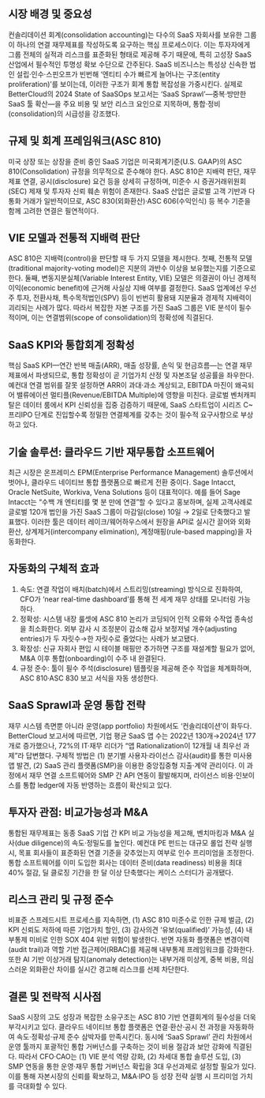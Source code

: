 ## 시장 배경 및 중요성
컨솔리데이션 회계(consolidation accounting)는 다수의 SaaS 자회사를 보유한 그룹이 하나의 연결 재무제표를 작성하도록 요구하는 핵심 프로세스이다. 이는 투자자에게 그룹 전체의 실적과 리스크를 표준화된 형태로 제공해 주기 때문에, 특히 고성장 SaaS 산업에서 필수적인 투명성 확보 수단으로 간주된다. SaaS 비즈니스는 특성상 신속한 법인 설립·인수·스핀오프가 빈번해 ‘엔티티 수가 빠르게 늘어나는 구조(entity proliferation)’를 보이는데, 이러한 구조가 회계 통합 복잡성을 가중시킨다. 실제로 BetterCloud의 2024 State of SaaSOps 보고서는 ‘SaaS Sprawl’—중복·방만한 SaaS 툴 확산—을 주요 비용 및 보안 리스크 요인으로 지목하며, 통합·정비(consolidation)의 시급성을 강조했다.

## 규제 및 회계 프레임워크(ASC 810)
미국 상장 또는 상장을 준비 중인 SaaS 기업은 미국회계기준(U.S. GAAP)의 ASC 810(Consolidation) 규정을 의무적으로 준수해야 한다. ASC 810은 지배력 판단, 재무제표 연결, 공시(disclosure) 요건 등을 상세히 규정하며, 미준수 시 증권거래위원회(SEC) 제재 및 투자자 신뢰 훼손 위험이 존재한다. SaaS 산업은 글로벌 고객 기반과 다통화 거래가 일반적이므로, ASC 830(외화환산)·ASC 606(수익인식) 등 복수 기준을 함께 고려한 연결은 필연적이다. 

## VIE 모델과 전통적 지배력 판단
ASC 810은 지배력(control)을 판단할 때 두 가지 모델을 제시한다. 첫째, 전통적 모델(traditional majority-voting model)은 지분의 과반수 이상을 보유했는지를 기준으로 한다. 둘째, 변동지분실체(Variable Interest Entity, VIE) 모델은 의결권이 아닌 경제적 이익(economic benefit)에 근거해 사실상 지배 여부를 결정한다. SaaS 업계에선 우선주 투자, 전환사채, 특수목적법인(SPV) 등이 빈번히 활용돼 지분율과 경제적 지배력이 괴리되는 사례가 많다. 따라서 복잡한 자본 구조를 가진 SaaS 그룹은 VIE 분석이 필수적이며, 이는 연결범위(scope of consolidation)의 정확성에 직결된다.

## SaaS KPI와 통합회계 정확성
핵심 SaaS KPI—연간 반복 매출(ARR), 매출 성장률, 손익 및 현금흐름—는 연결 재무제표에서 파생되므로, 통합 정확성이 곧 기업가치 산정 및 자본조달 성공률을 좌우한다. 예컨대 연결 범위를 잘못 설정하면 ARR이 과대·과소 계상되고, EBITDA 마진이 왜곡되어 밸류에이션 멀티플(Revenue/EBITDA Multiple)에 영향을 미친다. 글로벌 벤처캐피탈은 데이터 룸에서 KPI 신뢰성을 집중 검증하기 때문에, SaaS 스타트업이 시리즈 C~프리IPO 단계로 진입할수록 정밀한 연결체계를 갖추는 것이 필수적 요구사항으로 부상하고 있다.

## 기술 솔루션: 클라우드 기반 재무통합 소프트웨어
최근 시장은 온프레미스 EPM(Enterprise Performance Management) 솔루션에서 벗어나, 클라우드 네이티브 통합 플랫폼으로 빠르게 전환 중이다. Sage Intacct, Oracle NetSuite, Workiva, Vena Solutions 등이 대표적이다. 예를 들어 Sage Intacct는 “수백 개 엔티티를 몇 분 만에 연결”할 수 있다고 홍보하며, 실제 고객사례로 글로벌 120개 법인을 가진 SaaS 그룹이 마감일(close) 10일 → 2일로 단축했다고 발표했다. 이러한 툴은 데이터 레이크/웨어하우스에서 원장을 API로 실시간 끌어와 외화환산, 상계제거(intercompany elimination), 계정매핑(rule-based mapping)을 자동화한다.

## 자동화의 구체적 효과
1) 속도: 연결 작업이 배치(batch)에서 스트리밍(streaming) 방식으로 진화하여, CFO가 ‘near real-time dashboard’를 통해 전 세계 재무 상태를 모니터링 가능하다.
2) 정확성: 시스템 내장 룰셋에 ASC 810 논리가 코딩되어 인적 오류와 수작업 종속성을 최소화한다. 외부 감사 시 조정분이 감소해 감사 보정저널 개수(adjusting entries)가 두 자릿수→한 자릿수로 줄었다는 사례가 보고됐다.
3) 확장성: 신규 자회사 편입 시 테이블 매핑만 추가하면 구조를 재설계할 필요가 없어, M&A 이후 통합(onboarding)이 수주 내 완결된다.
4) 규정 준수: 툴이 필수 주석(disclosure) 템플릿을 제공해 준수 작업을 체계화하며, ASC 810·ASC 830 보고 서식을 자동 생성한다.

## SaaS Sprawl과 운영 통합 전략
재무 시스템 측면뿐 아니라 운영(app portfolio) 차원에서도 ‘컨솔리데이션’이 화두다. BetterCloud 보고서에 따르면, 기업 평균 SaaS 앱 수는 2022년 130개→2024년 177개로 증가했으나, 72%의 IT·재무 리더가 “앱 Rationalization이 12개월 내 최우선 과제”라 답변했다. 구체적 방법은 (1) 분기별 사용자·라이선스 감사(audit)를 통한 미사용 앱 발견, (2) SaaS 관리 플랫폼(SMP)을 이용한 중앙집중형 지출·계약 관리이다. 이 과정에서 재무 연결 소프트웨어와 SMP 간 API 연동이 활발해지며, 라이선스 비용·인보이스를 통합 ledger에 자동 반영하는 흐름이 확산되고 있다.

## 투자자 관점: 비교가능성과 M&A
통합된 재무제표는 동종 SaaS 기업 간 KPI 비교 가능성을 제고해, 벤치마킹과 M&A 실사(due diligence)의 속도·정밀도를 높인다. 예컨대 PE 펀드는 대규모 롤업 전략 실행 시, 목표 회사들이 표준화된 연결 기준을 갖추었는지 여부로 인수 프리미엄을 조정한다. 통합 소프트웨어를 이미 도입한 회사는 데이터 준비(data readiness) 비용을 최대 40% 절감, 딜 클로징 기간을 한 달 이상 단축했다는 케이스 스터디가 공개됐다.

## 리스크 관리 및 규정 준수
비표준 스프레드시트 프로세스를 지속하면, (1) ASC 810 미준수로 인한 규제 벌금, (2) KPI 신뢰도 저하에 따른 기업가치 할인, (3) 감사의견 ‘유보(qualified)’ 가능성, (4) 내부통제 미비로 인한 SOX 404 위반 위험이 발생한다. 반면 자동화 플랫폼은 변경이력(audit trail)과 역할 기반 접근제어(RBAC)를 제공해 내부통제 프레임워크를 강화한다. 또한 AI 기반 이상거래 탐지(anomaly detection)는 내부거래 미상계, 중복 비용, 의심스러운 외화환산 차이를 실시간 경고해 리스크를 선제 차단한다.

## 결론 및 전략적 시사점
SaaS 시장의 고도 성장과 복잡한 소유구조는 ASC 810 기반 연결회계의 필수성을 더욱 부각시키고 있다. 클라우드 네이티브 통합 플랫폼은 연결·환산·공시 전 과정을 자동화하여 속도·정확성·규제 준수 삼박자를 만족시킨다. 동시에 ‘SaaS Sprawl’ 관리 차원에서 운영 툴까지 포괄적인 통합 거버넌스를 구축하는 것이 비용 절감과 보안 강화에 직결된다. 따라서 CFO·CAO는 (1) VIE 분석 역량 강화, (2) 차세대 통합 솔루션 도입, (3) SMP 연동을 통한 운영·재무 통합 거버넌스 확립을 3대 우선과제로 설정할 필요가 있다. 이를 통해 자본시장의 신뢰를 확보하고, M&A·IPO 등 성장 전략 실행 시 프리미엄 가치를 극대화할 수 있다.